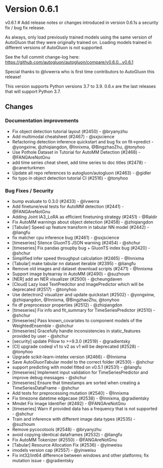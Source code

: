 # Version 0.6.1

v0.6.1 # Add release notes or changes introduced in version 0.6.1s a security fix / bug fix release.

As always, only load previously trained models using the same version of AutoGluon that they were originally trained on. 
Loading models trained in different versions of AutoGluon is not supported.

See the full commit change-log here: https://github.com/autogluon/autogluon/compare/v0.6.0...v0.6.1

Special thanks to @lvwerra who is first time contributors to AutoGluon this release!

This version supports Python versions 3.7 to 3.9. 0.6.x are the last releases that will support Python 3.7.

## Changes

### Documentation improvements

- Fix object detection tutorial layout (#2450) - @bryanyzhu
- Add multimodal cheatsheet (#2467) - @sxjscience
- Refactoring detection inference quickstart and bug fix on fit->predict - @yongxinw, @zhiqiangdon, @Innixma, @BingzhaoZhu, @tonyhoo
- Use Pothole Dataset in Tutorial for AutoMM Detection (#2468) - @FANGAreNotGnu
- add time series cheat sheet, add time series to doc titles (#2478) - @canerturkmen
- Update all repo references to autogluon/autogluon (#2463) - @gidler
- fix typo in object detection tutorial CI (#2516) - @tonyhoo

### Bug Fixes / Security

- bump evaluate to 0.3.0 (#2433) - @lvwerra
- Add finetune/eval tests for AutoMM detection (#2441) - @FANGAreNotGnu
- Adding Joint IA3_LoRA as efficient finetuning strategy (#2451) - @Raldir
- Fix AutoMM warnings about object detection (#2458) - @zhiqiangdon
- [Tabular] Speed up feature transform in tabular NN model (#2442) - @liangfu
- fix matcher cpu inference bug (#2461) - @sxjscience
- [timeseries] Silence GluonTS JSON warning (#2454) - @shchur
- [timeseries] Fix pandas groupby bug + GluonTS index bug (#2420) - @shchur
- Simplified infer speed throughput calculation (#2465) - @Innixma
- [Tabular] make tabular nn dataset iterable (#2395) - @liangfu
- Remove old images and dataset download scripts (#2471) - @Innixma
- Support image bytearray in AutoMM (#2490) - @suzhoum
- [NER] add an NER visualizer (#2500) - @cheungdaven
- [Cloud] Lazy load TextPredcitor and ImagePredictor which will be deprecated (#2517) - @tonyhoo
- Use detectron2 visualizer and update quickstart (#2502) - @yongxinw, @zhiqiangdon, @Innixma, @BingzhaoZhu, @tonyhoo
- fix df preprocessor properties (#2512) - @zhiqiangdon
- [timeseries] Fix info and fit_summary for TimeSeriesPredictor (#2510) - @shchur
- [timeseries] Pass known_covariates to component models of the WeightedEnsemble - @shchur
- [timeseries] Gracefully handle inconsistencies in static_features provided by user - @shchur
- [security] update Pillow to >=9.3.0 (#2519) - @gradientsky
- [CI] upgrade codeql v1 to v2 as v1 will be deprecated (#2528) - @tonyhoo
- Upgrade scikit-learn-intelex version (#2466) - @Innixma
- Save AutoGluonTabular model to the correct folder (#2530) - @shchur
- support predicting with model fitted on v0.5.1 (#2531) - @liangfu
- [timeseries] Implement input validation for TimeSeriesPredictor and improve debug messages - @shchur
- [timeseries] Ensure that timestamps are sorted when creating a TimeSeriesDataFrame - @shchur
- Add tests for preprocessing mutation (#2540) - @Innixma
- Fix timezone datetime edgecase (#2538) - @Innixma, @gradientsky
- Mmdet Fix Image Identifier (#2492) - @FANGAreNotGnu
- [timeseries] Warn if provided data has a frequency that is not supported - @shchur
- Train and inference with different image data types (#2535) - @suzhoum
- Remove pycocotools (#2548) - @bryanyzhu
- avoid copying identical dataframes (#2532) - @liangfu
- Fix AutoMM Tokenizer (#2550) - @FANGAreNotGnu
- [Tabular] Resource Allocation Fix (#2536) - @yinweisu
- imodels version cap (#2557) - @yinweisu
- Fix int32/int64 difference between windows and other platforms; fix mutation issue - @gradientsky

